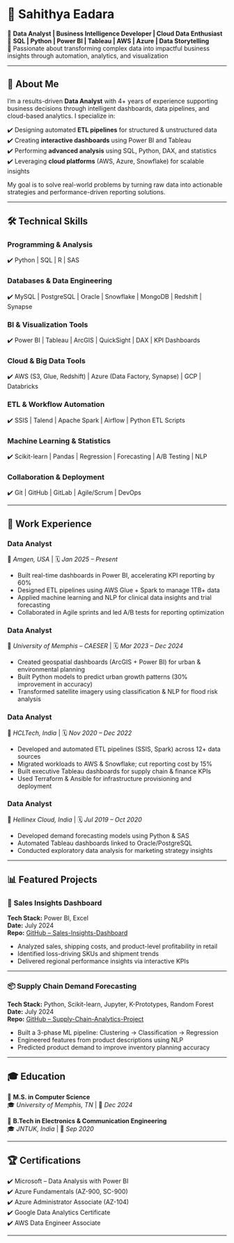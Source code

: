 
# 💼 Sahithya Eadara  
🔹 **Data Analyst | Business Intelligence Developer | Cloud Data Enthusiast**  
🔹 **SQL | Python | Power BI | Tableau | AWS | Azure | Data Storytelling**  
🔹 Passionate about transforming complex data into impactful business insights through automation, analytics, and visualization  

---

## 📌 About Me  
I’m a results-driven **Data Analyst** with 4+ years of experience supporting business decisions through intelligent dashboards, data pipelines, and cloud-based analytics. I specialize in:

✔️ Designing automated **ETL pipelines** for structured & unstructured data  
✔️ Creating **interactive dashboards** using Power BI and Tableau  
✔️ Performing **advanced analysis** using SQL, Python, DAX, and statistics  
✔️ Leveraging **cloud platforms** (AWS, Azure, Snowflake) for scalable insights  

My goal is to solve real-world problems by turning raw data into actionable strategies and performance-driven reporting solutions.

---

## 🛠️ Technical Skills  

### **Programming & Analysis**  
✔️ Python | SQL | R | SAS 

### **Databases & Data Engineering**  
✔️ MySQL | PostgreSQL | Oracle | Snowflake | MongoDB | Redshift | Synapse  

### **BI & Visualization Tools**  
✔️ Power BI | Tableau | ArcGIS | QuickSight | DAX | KPI Dashboards  

### **Cloud & Big Data Tools**  
✔️ AWS (S3, Glue, Redshift) | Azure (Data Factory, Synapse) | GCP | Databricks  

### **ETL & Workflow Automation**  
✔️ SSIS | Talend | Apache Spark | Airflow | Python ETL Scripts  

### **Machine Learning & Statistics**  
✔️ Scikit-learn | Pandas | Regression | Forecasting | A/B Testing | NLP  

### **Collaboration & Deployment**  
✔️ Git | GitHub | GitLab | Agile/Scrum | DevOps  

---

## 💼 Work Experience  

### **Data Analyst**  
📍 *Amgen, USA* | 🗓 *Jan 2025 – Present*  
- Built real-time dashboards in Power BI, accelerating KPI reporting by 60%  
- Designed ETL pipelines using AWS Glue + Spark to manage 1TB+ data  
- Applied machine learning and NLP for clinical data insights and trial forecasting  
- Collaborated in Agile sprints and led A/B tests for reporting optimization  

### **Data Analyst**  
📍 *University of Memphis – CAESER* | 🗓 *Mar 2023 – Dec 2024*  
- Created geospatial dashboards (ArcGIS + Power BI) for urban & environmental planning  
- Built Python models to predict urban growth patterns (30% improvement in accuracy)  
- Transformed satellite imagery using classification & NLP for flood risk analysis  

### **Data Analyst**  
📍 *HCLTech, India* | 🗓 *Nov 2020 – Dec 2022*  
- Developed and automated ETL pipelines (SSIS, Spark) across 12+ data sources  
- Migrated workloads to AWS & Snowflake; cut reporting cost by 15%  
- Built executive Tableau dashboards for supply chain & finance KPIs  
- Used Terraform & Ansible for infrastructure provisioning and deployment  

### **Data Analyst**  
📍 *Hellinex Cloud, India* | 🗓 *Jul 2019 – Oct 2020*  
- Developed demand forecasting models using Python & SAS  
- Automated Tableau dashboards linked to Oracle/PostgreSQL  
- Conducted exploratory data analysis for marketing strategy insights  

---

## 📊 Featured Projects  

### 📌 **Sales Insights Dashboard**  
**Tech Stack:** Power BI, Excel  
**Date:** July 2024  
**Repo:** [GitHub – Sales-Insights-Dashboard](https://github.com/sahithya025/Sales-Insights-Dashboard)  
- Analyzed sales, shipping costs, and product-level profitability in retail  
- Identified loss-driving SKUs and shipment trends  
- Delivered regional performance insights via interactive KPIs  

---

### 📦 **Supply Chain Demand Forecasting**  
**Tech Stack:** Python, Scikit-learn, Jupyter, K-Prototypes, Random Forest  
**Date:** July 2024  
**Repo:** [GitHub – Supply-Chain-Analytics-Project](https://github.com/sahithya025/Supply-Chain-Analytics-Project)  
- Built a 3-phase ML pipeline: Clustering → Classification → Regression  
- Engineered features from product descriptions using NLP  
- Predicted product demand to improve inventory planning accuracy  

---

## 🎓 Education  
📌 **M.S. in Computer Science**  
🎓 *University of Memphis, TN* | 📅 *Dec 2024*  

📌 **B.Tech in Electronics & Communication Engineering**  
🎓 *JNTUK, India* | 📅 *Sep 2020*  

---

## 🏆 Certifications  
✔️ Microsoft – Data Analysis with Power BI  
✔️ Azure Fundamentals (AZ-900, SC-900)  
✔️ Azure Administrator Associate (AZ-104)  
✔️ Google Data Analytics Certificate  
✔️ AWS Data Engineer Associate  

---

